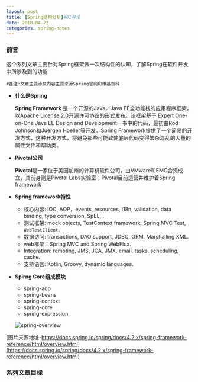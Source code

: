 ```yaml
---
layout: post
title: [Spring结构分析]#01导论
date: 2018-04-22
categories: spring-notes
---
```




### 前言

这个系列文章主要针对Spring框架做一次结构性的认知，了解Spring在软件开发中所涉及到的功能

`#备注:文章主要涉及内容主要来源Spring官网和维基百科`

* **什么是Spring**

  **Spring Framework** 是一个开源的Java／Java EE全功能栈的应用程序框架，以Apache License 2.0开源许可协议的形式发布。该框架基于 Expert One-on-One Java EE Design and Development一书中的代码，最初由Rod Johnson和Juergen Hoeller等开发。Spring Framework提供了一个简易的开发方式，这种开发方式，将避免那些可能致使底层代码变得繁杂混乱的大量的属性文件和帮助类。

* **Pivotal公司**

  **Pivotal**是一家位于美国加州的计算机软件公司，由VMware和EMC合资成立，其前身则是Pivotal Labs实验室；Pivotal目前运营并维护着Spring framework

* **Spring framework特性**
  * 核心内容: IOC, AOP，events, resources, i18n, validation, data binding, type conversion, SpEL, .
  * 测试框架: mock objects, TestContext framework, Spring MVC Test, `WebTestClient`.
  * 数据访问: transactions, DAO support, JDBC, ORM, Marshalling XML.
  * web框架：Spring MVC and Spring WebFlux.
  * Integration: remoting, JMS, JCA, JMX, email, tasks, scheduling, cache.
  * 支持语言: Kotlin, Groovy, dynamic languages.

* **Spirng Core组成模块**

  * spring-aop
  * spring-beans
  * spring-context
  * spring-core
  * spring-expression

  ![spring-overview](/Users/jian/blog/source/assets/img/picture/spring-overview.png)

[图片来源地址-https://docs.spring.io/spring/docs/4.2.x/spring-framework-reference/html/overview.html](https://docs.spring.io/spring/docs/4.2.x/spring-framework-reference/html/overview.html)

### 系列文章目标

